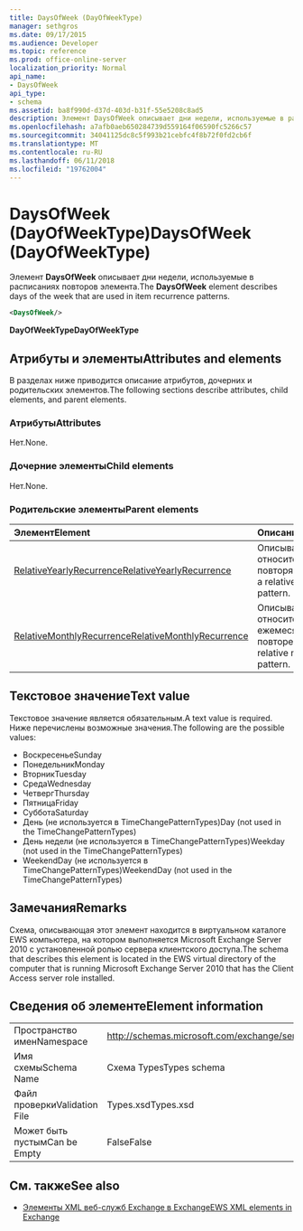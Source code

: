 ```yaml
---
title: DaysOfWeek (DayOfWeekType)
manager: sethgros
ms.date: 09/17/2015
ms.audience: Developer
ms.topic: reference
ms.prod: office-online-server
localization_priority: Normal
api_name:
- DaysOfWeek
api_type:
- schema
ms.assetid: ba8f990d-d37d-403d-b31f-55e5208c8ad5
description: Элемент DaysOfWeek описывает дни недели, используемые в расписаниях повторов элемента.
ms.openlocfilehash: a7afb0aeb650284739d559164f06590fc5266c57
ms.sourcegitcommit: 34041125dc8c5f993b21cebfc4f8b72f0fd2cb6f
ms.translationtype: MT
ms.contentlocale: ru-RU
ms.lasthandoff: 06/11/2018
ms.locfileid: "19762004"
---
```

# <a name="daysofweek-dayofweektype"></a><span data-ttu-id="e3343-103">DaysOfWeek (DayOfWeekType)</span><span class="sxs-lookup"><span data-stu-id="e3343-103">DaysOfWeek (DayOfWeekType)</span></span>

<span data-ttu-id="e3343-104">Элемент **DaysOfWeek** описывает дни недели, используемые в расписаниях повторов элемента.</span><span class="sxs-lookup"><span data-stu-id="e3343-104">The **DaysOfWeek** element describes days of the week that are used in item recurrence patterns.</span></span> 
  
```xml
<DaysOfWeek/>
```

<span data-ttu-id="e3343-105">**DayOfWeekType**</span><span class="sxs-lookup"><span data-stu-id="e3343-105">**DayOfWeekType**</span></span>

## <a name="attributes-and-elements"></a><span data-ttu-id="e3343-106">Атрибуты и элементы</span><span class="sxs-lookup"><span data-stu-id="e3343-106">Attributes and elements</span></span>

<span data-ttu-id="e3343-107">В разделах ниже приводится описание атрибутов, дочерних и родительских элементов.</span><span class="sxs-lookup"><span data-stu-id="e3343-107">The following sections describe attributes, child elements, and parent elements.</span></span>
  
### <a name="attributes"></a><span data-ttu-id="e3343-108">Атрибуты</span><span class="sxs-lookup"><span data-stu-id="e3343-108">Attributes</span></span>

<span data-ttu-id="e3343-109">Нет.</span><span class="sxs-lookup"><span data-stu-id="e3343-109">None.</span></span>
  
### <a name="child-elements"></a><span data-ttu-id="e3343-110">Дочерние элементы</span><span class="sxs-lookup"><span data-stu-id="e3343-110">Child elements</span></span>

<span data-ttu-id="e3343-111">Нет.</span><span class="sxs-lookup"><span data-stu-id="e3343-111">None.</span></span>
  
### <a name="parent-elements"></a><span data-ttu-id="e3343-112">Родительские элементы</span><span class="sxs-lookup"><span data-stu-id="e3343-112">Parent elements</span></span>

|<span data-ttu-id="e3343-113">**Элемент**</span><span class="sxs-lookup"><span data-stu-id="e3343-113">**Element**</span></span>|<span data-ttu-id="e3343-114">**Описание**</span><span class="sxs-lookup"><span data-stu-id="e3343-114">**Description**</span></span>|
|:-----|:-----|
|[<span data-ttu-id="e3343-115">RelativeYearlyRecurrence</span><span class="sxs-lookup"><span data-stu-id="e3343-115">RelativeYearlyRecurrence</span></span>](relativeyearlyrecurrence.md) <br/> |<span data-ttu-id="e3343-116">Описывает относительное ежегодно повторяющейся.</span><span class="sxs-lookup"><span data-stu-id="e3343-116">Describes a relative yearly recurrence pattern.</span></span>  <br/> |
|[<span data-ttu-id="e3343-117">RelativeMonthlyRecurrence</span><span class="sxs-lookup"><span data-stu-id="e3343-117">RelativeMonthlyRecurrence</span></span>](relativemonthlyrecurrence.md) <br/> |<span data-ttu-id="e3343-118">Описывает относительное ежемесячный шаблона повторения.</span><span class="sxs-lookup"><span data-stu-id="e3343-118">Describes a relative monthly recurrence pattern.</span></span>  <br/> |
   
## <a name="text-value"></a><span data-ttu-id="e3343-119">Текстовое значение</span><span class="sxs-lookup"><span data-stu-id="e3343-119">Text value</span></span>

<span data-ttu-id="e3343-120">Текстовое значение является обязательным.</span><span class="sxs-lookup"><span data-stu-id="e3343-120">A text value is required.</span></span> <span data-ttu-id="e3343-121">Ниже перечислены возможные значения.</span><span class="sxs-lookup"><span data-stu-id="e3343-121">The following are the possible values:</span></span>
  
- <span data-ttu-id="e3343-122">Воскресенье</span><span class="sxs-lookup"><span data-stu-id="e3343-122">Sunday</span></span>    
- <span data-ttu-id="e3343-123">Понедельник</span><span class="sxs-lookup"><span data-stu-id="e3343-123">Monday</span></span>    
- <span data-ttu-id="e3343-124">Вторник</span><span class="sxs-lookup"><span data-stu-id="e3343-124">Tuesday</span></span>   
- <span data-ttu-id="e3343-125">Среда</span><span class="sxs-lookup"><span data-stu-id="e3343-125">Wednesday</span></span>    
- <span data-ttu-id="e3343-126">Четверг</span><span class="sxs-lookup"><span data-stu-id="e3343-126">Thursday</span></span>    
- <span data-ttu-id="e3343-127">Пятница</span><span class="sxs-lookup"><span data-stu-id="e3343-127">Friday</span></span>    
- <span data-ttu-id="e3343-128">Суббота</span><span class="sxs-lookup"><span data-stu-id="e3343-128">Saturday</span></span>    
- <span data-ttu-id="e3343-129">День (не используется в TimeChangePatternTypes)</span><span class="sxs-lookup"><span data-stu-id="e3343-129">Day (not used in the TimeChangePatternTypes)</span></span>    
- <span data-ttu-id="e3343-130">День недели (не используется в TimeChangePatternTypes)</span><span class="sxs-lookup"><span data-stu-id="e3343-130">Weekday (not used in the TimeChangePatternTypes)</span></span>    
- <span data-ttu-id="e3343-131">WeekendDay (не используется в TimeChangePatternTypes)</span><span class="sxs-lookup"><span data-stu-id="e3343-131">WeekendDay (not used in the TimeChangePatternTypes)</span></span>
    
## <a name="remarks"></a><span data-ttu-id="e3343-132">Замечания</span><span class="sxs-lookup"><span data-stu-id="e3343-132">Remarks</span></span>

<span data-ttu-id="e3343-133">Схема, описывающая этот элемент находится в виртуальном каталоге EWS компьютера, на котором выполняется Microsoft Exchange Server 2010 с установленной ролью сервера клиентского доступа.</span><span class="sxs-lookup"><span data-stu-id="e3343-133">The schema that describes this element is located in the EWS virtual directory of the computer that is running Microsoft Exchange Server 2010 that has the Client Access server role installed.</span></span>
  
## <a name="element-information"></a><span data-ttu-id="e3343-134">Сведения об элементе</span><span class="sxs-lookup"><span data-stu-id="e3343-134">Element information</span></span>

|||
|:-----|:-----|
|<span data-ttu-id="e3343-135">Пространство имен</span><span class="sxs-lookup"><span data-stu-id="e3343-135">Namespace</span></span>  <br/> |http://schemas.microsoft.com/exchange/services/2006/types  <br/> |
|<span data-ttu-id="e3343-136">Имя схемы</span><span class="sxs-lookup"><span data-stu-id="e3343-136">Schema Name</span></span>  <br/> |<span data-ttu-id="e3343-137">Схема Types</span><span class="sxs-lookup"><span data-stu-id="e3343-137">Types schema</span></span>  <br/> |
|<span data-ttu-id="e3343-138">Файл проверки</span><span class="sxs-lookup"><span data-stu-id="e3343-138">Validation File</span></span>  <br/> |<span data-ttu-id="e3343-139">Types.xsd</span><span class="sxs-lookup"><span data-stu-id="e3343-139">Types.xsd</span></span>  <br/> |
|<span data-ttu-id="e3343-140">Может быть пустым</span><span class="sxs-lookup"><span data-stu-id="e3343-140">Can be Empty</span></span>  <br/> |<span data-ttu-id="e3343-141">False</span><span class="sxs-lookup"><span data-stu-id="e3343-141">False</span></span>  <br/> |
   
## <a name="see-also"></a><span data-ttu-id="e3343-142">См. также</span><span class="sxs-lookup"><span data-stu-id="e3343-142">See also</span></span>

- [<span data-ttu-id="e3343-143">Элементы XML веб-служб Exchange в Exchange</span><span class="sxs-lookup"><span data-stu-id="e3343-143">EWS XML elements in Exchange</span></span>](ews-xml-elements-in-exchange.md)

